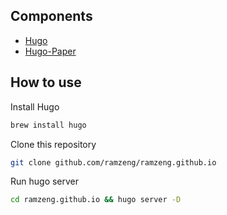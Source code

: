 ## Components
- [Hugo](https://gohugo.io)
- [Hugo-Paper](https://themes.gohugo.io/themes/hugo-paper)

## How to use
Install Hugo
```bash
brew install hugo
```
Clone this repository
```bash
git clone github.com/ramzeng/ramzeng.github.io 
```
Run hugo server
```bash
cd ramzeng.github.io && hugo server -D
```